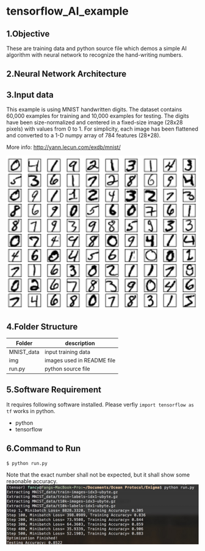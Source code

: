 # tensorflow_AI_example

## 1.Objective
These are training data and python source file which demos a simple AI algorithm with neural network to recognize the hand-writing numbers. 

## 2.Neural Network Architecture

## 3.Input data
This example is using MNIST handwritten digits. The dataset contains 60,000 examples for training and 10,000 examples for testing. The digits have been size-normalized and centered in a fixed-size image (28x28 pixels) with values from 0 to 1. For simplicity, each image has been flattened and converted to a 1-D numpy array of 784 features (28*28).

More info: http://yann.lecun.com/exdb/mnist/

<img src="img/number.png" width="800" />

## 4.Folder Structure

Folder | description | 
---| ---| 
MNIST_data |  input training data | 
img| images used in README file |
run.py | python source file |


## 5.Software Requirement

It requires following software installed. Please verfiy `import tensorflow as tf` works in python.

* python
* tensorflow

## 6.Command to Run
```
$ python run.py
```
Note that the exact number shall not be expected, but it shall show some reaonable accuracy.
<img src="img/run.jpg" width="800" />


